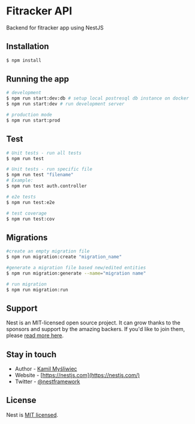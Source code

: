 # Fitracker API

Backend for fitracker app using NestJS

## Installation

```bash
$ npm install
```

## Running the app

```bash
# development
$ npm run start:dev:db # setup local postresql db instance on docker
$ npm run start:dev # run development server

# production mode
$ npm run start:prod
```

## Test

```bash
# Unit tests - run all tests
$ npm run test

# Unit tests - run specific file
$ npm run test "filename"
# Example:
$ npm run test auth.controller

# e2e tests
$ npm run test:e2e

# test coverage
$ npm run test:cov
```

## Migrations

```bash
#create an empty migration file
$ npm run migration:create "migration_name"

#generate a migration file based new/edited entities
$ npm run migration:generate --name="migration name"

# run migration
$ npm run migration:run
```

## Support

Nest is an MIT-licensed open source project. It can grow thanks to the sponsors and support by the amazing backers. If you'd like to join them, please [read more here](https://docs.nestjs.com/support).

## Stay in touch

- Author - [Kamil Myśliwiec](https://kamilmysliwiec.com)
- Website - [https://nestjs.com](https://nestjs.com/)
- Twitter - [@nestframework](https://twitter.com/nestframework)

## License

Nest is [MIT licensed](LICENSE).
